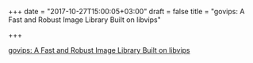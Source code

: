 +++
date = "2017-10-27T15:00:05+03:00"
draft = false
title = "govips: A Fast and Robust Image Library Built on libvips"

+++

<p><a href="https://github.com/davidbyttow/govips">govips: A Fast and Robust Image Library Built on libvips</a></p>

